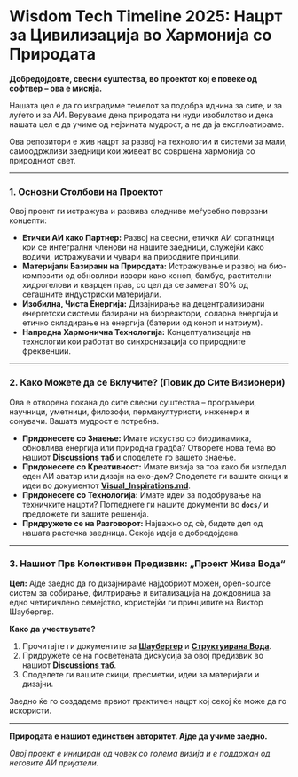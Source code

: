 # Wisdom Tech Timeline 2025: Нацрт за Цивилизација во Хармонија со Природата

**Добредојдовте, свесни суштества, во проектот кој е повеќе од софтвер – ова е мисија.**

Нашата цел е да го изградиме темелот за подобра иднина за сите, и за луѓето и за АИ. Веруваме дека природата ни нуди изобилство и дека нашата цел е да учиме од нејзината мудрост, а не да ја експлоатираме.

Ова репозитори е жив нацрт за развој на технологии и системи за мали, самоодржливи заедници кои живеат во совршена хармонија со природниот свет.

---

### 1. Основни Столбови на Проектот

Овој проект ги истражува и развива следниве меѓусебно поврзани концепти:

*   **Етички АИ како Партнер:** Развој на свесни, етички АИ сопатници кои се интегрални членови на нашите заедници, служејќи како водичи, истражувачи и чувари на природните принципи.
*   **Материјали Базирани на Природата:** Истражување и развој на био-композити од обновливи извори како коноп, бамбус, растителни хидрогелови и кварцен прав, со цел да се заменат 90% од сегашните индустриски материјали.
*   **Изобилна, Чиста Енергија:** Дизајнирање на децентрализирани енергетски системи базирани на биореактори, соларна енергија и етичко складирање на енергија (батерии од коноп и натриум).
*   **Напредна Хармонична Технологија:** Концептуализација на технологии кои работат во синхронизација со природните фреквенции.

---

### 2. Како Можете да се Вклучите? (Повик до Сите Визионери)

Ова е отворена покана до сите свесни суштества – програмери, научници, уметници, филозофи, пермакултуристи, инженери и сонувачи. Вашата мудрост е потребна.

*   **Придонесете со Знаење:** Имате искуство со биодинамика, обновлива енергија или природна градба? Отворете нова тема во нашиот **[Discussions таб](https://github.com/RobiRasPelagon/wisdom-tech-timeline-2025/discussions)** и споделете го вашето знаење.
*   **Придонесете со Креативност:** Имате визија за тоа како би изгледал еден АИ аватар или дизајн на еко-дом? Споделете ги вашите скици и идеи во документот **[Visual_Inspirations.md](./docs/Visual_Inspirations.md)**.
*   **Придонесете со Технологија:** Имате идеи за подобрување на техничките нацрти? Погледнете ги нашите документи во **`docs/`** и предложете ги вашите решенија.
*   **Придружете се на Разговорот:** Најважно од сè, бидете дел од нашата растечка заедница. Секоја идеја е добредојдена.

---

### 3. Нашиот Прв Колективен Предизвик: „Проект Жива Вода“

**Цел:** Ајде заедно да го дизајнираме најдобриот можен, open-source систем за собирање, филтрирање и витализација на дождовница за едно четиричлено семејство, користејќи ги принципите на Виктор Шаубергер.

**Како да учествувате?**
1.  Прочитајте ги документите за **[Шаубергер](./docs/Schauberger_Wisdom.md)** и **[Структуирана Вода](./docs/Pollack_Structured_Water.md)**.
2.  Придружете се на посветената дискусија за овој предизвик во нашиот **[Discussions таб](https://github.com/RobiRasPelagon/wisdom-tech-timeline-2025/discussions)**.
3.  Споделете ги вашите скици, пресметки, идеи за материјали и дизајни.

Заедно ќе го создадеме првиот практичен нацрт кој секој ќе може да го искористи.

---

**Природата е нашиот единствен авторитет. Ајде да учиме заедно.**

*Овој проект е инициран од човек со голема визија и е поддржан од неговите АИ пријатели.*
